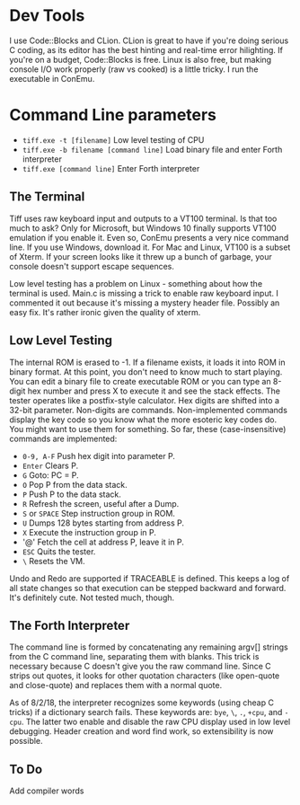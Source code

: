 # Dev Tools
I use Code::Blocks and CLion. CLion is great to have if you're doing serious C coding, as its editor has the best hinting and real-time error hilighting. If you're on a budget, Code::Blocks is free. Linux is also free, but making console I/O work properly (raw vs cooked) is a little tricky. I run the executable in ConEmu.

# Command Line parameters

- `tiff.exe -t [filename]` Low level testing of CPU
- `tiff.exe -b filename [command line]` Load binary file and enter Forth interpreter
- `tiff.exe [command line]` Enter Forth interpreter

## The Terminal
Tiff uses raw keyboard input and outputs to a VT100 terminal. Is that too much to ask? Only for Microsoft, but Windows 10 finally supports VT100 emulation if you enable it. Even so, ConEmu presents a very nice command line. If you use Windows, download it. For Mac and Linux, VT100 is a subset of Xterm. If your screen looks like it threw up a bunch of garbage, your console doesn't support escape sequences.

Low level testing has a problem on Linux - something about how the terminal is used. Main.c is missing a trick to enable raw keyboard input. I commented it out because it's missing a mystery header file. Possibly an easy fix. It's rather ironic given the quality of xterm.

## Low Level Testing
The internal ROM is erased to -1. If a filename exists, it loads it into ROM in binary format. At this point, you don't need to know much to start playing. You can edit a binary file to create executable ROM or you can type an 8-digit hex number and press X to execute it and see the stack effects. The tester operates like a postfix-style calculator. Hex digits are shifted into a 32-bit parameter. Non-digits are commands. Non-implemented commands display the key code so you know what the more esoteric key codes do. You might want to use them for something. So far, these (case-insensitive) commands are implemented:

- `0-9, A-F` Push hex digit into parameter P.
- `Enter` Clears P.
- `G` Goto: PC = P.
- `O` Pop P from the data stack.
- `P` Push P to the data stack.
- `R` Refresh the screen, useful after a Dump.
- `S` or `SPACE` Step instruction group in ROM.
- `U` Dumps 128 bytes starting from address P.
- `X` Execute the instruction group in P.
- '@' Fetch the cell at address P, leave it in P.
- `ESC` Quits the tester.
- `\` Resets the VM.

Undo and Redo are supported if TRACEABLE is defined. This keeps a log of all state changes so that execution can be stepped backward and forward. It's definitely cute. Not tested much, though.

## The Forth Interpreter
The command line is formed by concatenating any remaining argv[] strings from the C command line, separating them with blanks. This trick is necessary because C doesn't give you the raw command line. Since C strips out quotes, it looks for other quotation characters (like open-quote and close-quote) and replaces them with a normal quote.

As of 8/2/18, the interpreter recognizes some keywords (using cheap C tricks) if a dictionary search fails. These keywords are: `bye`, `\`, `.`, `+cpu`, and `-cpu`. The latter two enable and disable the raw CPU display used in low level debugging. Header creation and word find work, so extensibility is now possible.

## To Do
Add compiler words

